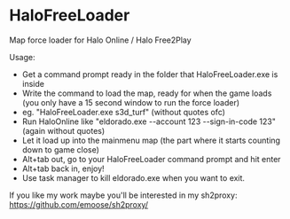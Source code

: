 # HaloFreeLoader
Map force loader for Halo Online / Halo Free2Play

Usage:
- Get a command prompt ready in the folder that HaloFreeLoader.exe is inside
- Write the command to load the map, ready for when the game loads (you only have a 15 second window to run the force loader)
- eg. "HaloFreeLoader.exe s3d_turf" (without quotes ofc)
- Run HaloOnline like "eldorado.exe --account 123 --sign-in-code 123" (again without quotes)
- Let it load up into the mainmenu map (the part where it starts counting down to game close)
- Alt+tab out, go to your HaloFreeLoader command prompt and hit enter
- Alt+tab back in, enjoy!
- Use task manager to kill eldorado.exe when you want to exit.

If you like my work maybe you'll be interested in my sh2proxy: https://github.com/emoose/sh2proxy/
